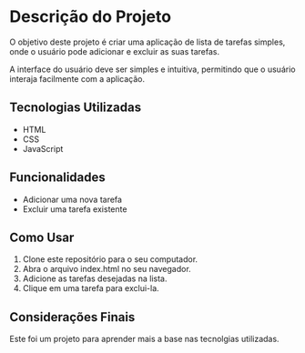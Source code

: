 # Descrição do Projeto
O objetivo deste projeto é criar uma aplicação de lista de tarefas simples, onde o usuário pode adicionar e excluir as suas tarefas.

A interface do usuário deve ser simples e intuitiva, permitindo que o usuário interaja facilmente com a aplicação.

## Tecnologias Utilizadas

- HTML
- CSS
- JavaScript

## Funcionalidades

- Adicionar uma nova tarefa
- Excluir uma tarefa existente

## Como Usar
1. Clone este repositório para o seu computador.
2. Abra o arquivo index.html no seu navegador.
3. Adicione as tarefas desejadas na lista.
4. Clique em uma tarefa para exclui-la.

## Considerações Finais
Este foi um projeto para aprender mais a base nas tecnolgias utilizadas.

